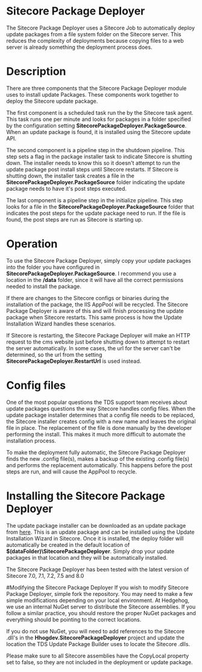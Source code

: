 # Sitecore Package Deployer
The Sitecore Package Deployer uses a Sitecore Job to automatically deploy update packages from a file system folder on the Sitecore server. This reduces the complexity of deployments because copying files to a web server is already something the deployment process does.

# Description
There are three components that the Sitecore Package Deployer module uses to install update Packages. These components work together to deploy the Sitecore update package. 

The first component is a scheduled task run the by the Sitecore task agent. This task runs one per minute and looks for packages in a folder specified by the configuration setting **SitecorePackageDeployer.PackageSource**. When an update package is found, it is installed using the Sitecore update API.

The second component is a pipeline step in the shutdown pipeline. This step sets a flag in the package installer task to indicate Sitecore is shutting down. The installer needs to know this so it doesn't attempt to run the update package post install steps until Sitecore restarts. If Sitecore is shutting down, the installer task creates a file in the **SitecorePackageDeployer.PackageSource** folder indicating the update package needs to have it's post steps executed.

The last component is a pipeline step in the initialize pipeline. This step looks for a file in the **SitecorePackageDeployer.PackageSource** folder that indicates the post steps for the update package need to run. If the file is found, the post steps are run as Sitecore is starting up.

# Operation
To use the Sitecore Package Deployer, simply copy your update packages into the folder you have configured in **SitecorePackageDeployer.PackageSource**. I recommend you use a location in the **/data** folder, since it will have all the correct permissions needed to install the package.

If there are changes to the Sitecore configs or binaries during the installation of the package, the IIS AppPool will be recycled. The Sitecore Package Deployer is aware of this and will finish processing the update package when Sitecore restarts. This same process is how the Update Installation Wizard handles these scenarios. 

If Sitecore is restarting, the Sitecore Package Deployer will make an HTTP request to the cms website just before shutting down to attempt to restart the server automatically. In some cases, the url for the server can't be determined, so the url from the setting **SitecorePackageDeployer.RestartUrl** is used instead.


# Config files
One of the most popular questions the TDS support team receives about update packages questions the way Sitecore handles config files. When the update package installer determines that a config file needs to be replaced, the Sitecore installer creates config with a new name and leaves the original file in place. The replacement of the file is done manually by the developer performing the install. This makes it much more difficult to automate the installation process.

To make the deployment fully automatic, the Sitecore Package Deployer finds the new .config file(s), makes a backup of the existing .config file(s) and performs the replacement automatically. This happens before the post steps are run, and will cause the AppPool to recycle. 

# Installing the Sitecore Package Deployer
The update package installer can be downloaded as an update package from [here](https://github.com/HedgehogDevelopment/SitecorePackageDeployer/blob/master/Hhogdev.SitecorePackageDeployer_v1.0.update?raw=true). This is an update package and can be installed using the Update Installation Wizard in Sitecore. Once it is installed, the deploy folder will automatically be created in the default location of **$(dataFolder)\SitecorePackageDeployer**. Simply drop your update packages in that location and they will be automatically installed.

The Sitecore Package Deployer has been tested with the latest version of Sitecore 7.0, 7.1, 7.2, 7.5 and 8.0

#Modifying the Sitecore Package Deployer
If you wish to modify Sitecore Package Deployer, simple fork the repository. You may need to make a few simple modifications depending on your local environment. At Hedgehog, we use an internal NuGet server to distribute the Sitecore assemblies. If you follow a similar practice, you should restore the proper NuGet packages and everything should be pointing to the correct locations.

If you do not use NuGet, you will need to add references to the Sitecore .dll's in the **Hhogdev.SitecorePackageDeployer** project and update the location the TDS Update Package Builder uses to locate the Sitecore .dlls. 

Please make sure to all Sitecore assemblies have the CopyLocal property set to false, so they are not included in the deployment or update package. 
